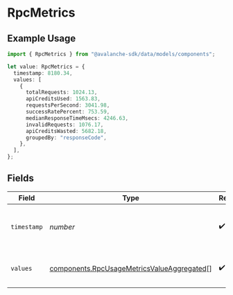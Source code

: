 # RpcMetrics

## Example Usage

```typescript
import { RpcMetrics } from "@avalanche-sdk/data/models/components";

let value: RpcMetrics = {
  timestamp: 8180.34,
  values: [
    {
      totalRequests: 1024.13,
      apiCreditsUsed: 1563.83,
      requestsPerSecond: 3041.98,
      successRatePercent: 753.59,
      medianResponseTimeMsecs: 4246.63,
      invalidRequests: 1076.17,
      apiCreditsWasted: 5682.18,
      groupedBy: "responseCode",
    },
  ],
};
```

## Fields

| Field                                                                                                    | Type                                                                                                     | Required                                                                                                 | Description                                                                                              |
| -------------------------------------------------------------------------------------------------------- | -------------------------------------------------------------------------------------------------------- | -------------------------------------------------------------------------------------------------------- | -------------------------------------------------------------------------------------------------------- |
| `timestamp`                                                                                              | *number*                                                                                                 | :heavy_check_mark:                                                                                       | The timestamp of the metrics value                                                                       |
| `values`                                                                                                 | [components.RpcUsageMetricsValueAggregated](../../models/components/rpcusagemetricsvalueaggregated.md)[] | :heavy_check_mark:                                                                                       | The metrics values for the timestamp                                                                     |